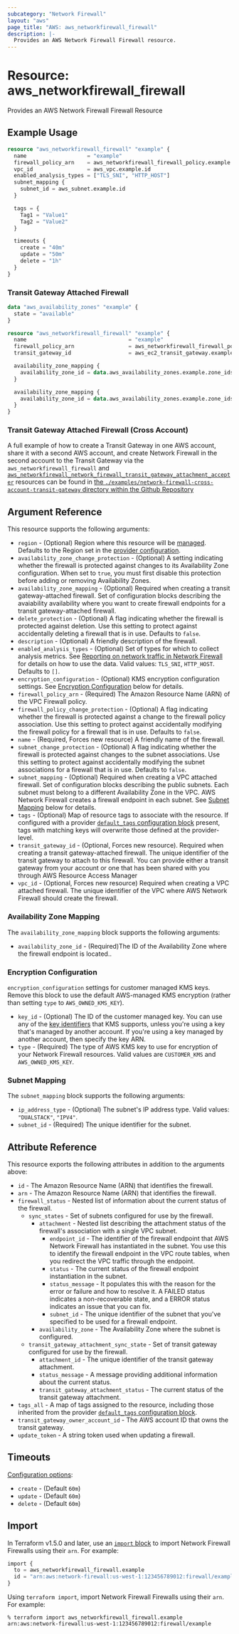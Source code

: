 ```yaml
---
subcategory: "Network Firewall"
layout: "aws"
page_title: "AWS: aws_networkfirewall_firewall"
description: |-
  Provides an AWS Network Firewall Firewall resource.
---
```


# Resource: aws_networkfirewall_firewall

Provides an AWS Network Firewall Firewall Resource

## Example Usage

```terraform
resource "aws_networkfirewall_firewall" "example" {
  name                   = "example"
  firewall_policy_arn    = aws_networkfirewall_firewall_policy.example.arn
  vpc_id                 = aws_vpc.example.id
  enabled_analysis_types = ["TLS_SNI", "HTTP_HOST"]
  subnet_mapping {
    subnet_id = aws_subnet.example.id
  }

  tags = {
    Tag1 = "Value1"
    Tag2 = "Value2"
  }

  timeouts {
    create = "40m"
    update = "50m"
    delete = "1h"
  }
}
```

### Transit Gateway Attached Firewall

```terraform
data "aws_availability_zones" "example" {
  state = "available"
}

resource "aws_networkfirewall_firewall" "example" {
  name                                = "example"
  firewall_policy_arn                 = aws_networkfirewall_firewall_policy.example.arn
  transit_gateway_id                  = aws_ec2_transit_gateway.example.id

  availability_zone_mapping {
    availability_zone_id = data.aws_availability_zones.example.zone_ids[0]
  }

  availability_zone_mapping {
    availability_zone_id = data.aws_availability_zones.example.zone_ids[1]
  }
}
```

### Transit Gateway Attached Firewall (Cross Account)

A full example of how to create a Transit Gateway in one AWS account, share it with a second AWS account, and create Network Firewall in the second account to the Transit Gateway via the `aws_networkfirewall_firewall` and [`aws_networkfirewall_network_firewall_transit_gateway_attachment_accepter`](/docs/providers/aws/r/networkfirewall_network_firewall_transit_gateway_attachment_accepter.html) resources can be found in [the `./examples/network-firewall-cross-account-transit-gateway` directory within the Github Repository](https://github.com/hashicorp/terraform-provider-aws/tree/main/examples/network-firewall-cross-account-transit-gateway)

## Argument Reference

This resource supports the following arguments:

* `region` - (Optional) Region where this resource will be [managed](https://docs.aws.amazon.com/general/latest/gr/rande.html#regional-endpoints). Defaults to the Region set in the [provider configuration](https://registry.terraform.io/providers/hashicorp/aws/latest/docs#aws-configuration-reference).
* `availability_zone_change_protection` - (Optional) A setting indicating whether the firewall is protected against changes to its Availability Zone configuration. When set to `true`, you must first disable this protection before adding or removing Availability Zones.
* `availability_zone_mapping` - (Optional) Required when creating a transit gateway-attached firewall. Set of configuration blocks describing the avaiability availability where you want to create firewall endpoints for a transit gateway-attached firewall.
* `delete_protection` - (Optional) A flag indicating whether the firewall is protected against deletion. Use this setting to protect against accidentally deleting a firewall that is in use. Defaults to `false`.
* `description` - (Optional) A friendly description of the firewall.
* `enabled_analysis_types` - (Optional) Set of types for which to collect analysis metrics. See [Reporting on network traffic in Network Firewall](https://docs.aws.amazon.com/network-firewall/latest/developerguide/reporting.html) for details on how to use the data. Valid values: `TLS_SNI`, `HTTP_HOST`. Defaults to `[]`.
* `encryption_configuration` - (Optional) KMS encryption configuration settings. See [Encryption Configuration](#encryption-configuration) below for details.
* `firewall_policy_arn` - (Required) The Amazon Resource Name (ARN) of the VPC Firewall policy.
* `firewall_policy_change_protection` - (Optional) A flag indicating whether the firewall is protected against a change to the firewall policy association. Use this setting to protect against accidentally modifying the firewall policy for a firewall that is in use. Defaults to `false`.
* `name` - (Required, Forces new resource) A friendly name of the firewall.
* `subnet_change_protection` - (Optional) A flag indicating whether the firewall is protected against changes to the subnet associations. Use this setting to protect against accidentally modifying the subnet associations for a firewall that is in use. Defaults to `false`.
* `subnet_mapping` - (Optional) Required when creating a VPC attached firewall. Set of configuration blocks describing the public subnets. Each subnet must belong to a different Availability Zone in the VPC. AWS Network Firewall creates a firewall endpoint in each subnet. See [Subnet Mapping](#subnet-mapping) below for details.
* `tags` - (Optional) Map of resource tags to associate with the resource. If configured with a provider [`default_tags` configuration block](https://registry.terraform.io/providers/hashicorp/aws/latest/docs#default_tags-configuration-block) present, tags with matching keys will overwrite those defined at the provider-level.
* `transit_gateway_id` - (Optional, Forces new resource). Required when creating a transit gateway-attached firewall. The unique identifier of the transit gateway to attach to this firewall. You can provide either a transit gateway from your account or one that has been shared with you through AWS Resource Access Manager
* `vpc_id` - (Optional, Forces new resource)  Required when creating a VPC attached firewall. The unique identifier of the VPC where AWS Network Firewall should create the firewall.

### Availability Zone Mapping

The `availability_zone_mapping` block supports the following arguments:

* `availability_zone_id` - (Required)The ID of the Availability Zone where the firewall endpoint is located..

### Encryption Configuration

`encryption_configuration` settings for customer managed KMS keys. Remove this block to use the default AWS-managed KMS encryption (rather than setting `type` to `AWS_OWNED_KMS_KEY`).

* `key_id` - (Optional) The ID of the customer managed key. You can use any of the [key identifiers](https://docs.aws.amazon.com/kms/latest/developerguide/concepts.html#key-id) that KMS supports, unless you're using a key that's managed by another account. If you're using a key managed by another account, then specify the key ARN.
* `type` - (Required) The type of AWS KMS key to use for encryption of your Network Firewall resources. Valid values are `CUSTOMER_KMS` and `AWS_OWNED_KMS_KEY`.

### Subnet Mapping

The `subnet_mapping` block supports the following arguments:

* `ip_address_type` - (Optional) The subnet's IP address type. Valid values: `"DUALSTACK"`, `"IPV4"`.
* `subnet_id` - (Required) The unique identifier for the subnet.

## Attribute Reference

This resource exports the following attributes in addition to the arguments above:

* `id` - The Amazon Resource Name (ARN) that identifies the firewall.
* `arn` - The Amazon Resource Name (ARN) that identifies the firewall.
* `firewall_status` - Nested list of information about the current status of the firewall.
    * `sync_states` - Set of subnets configured for use by the firewall.
        * `attachment` - Nested list describing the attachment status of the firewall's association with a single VPC subnet.
            * `endpoint_id` - The identifier of the firewall endpoint that AWS Network Firewall has instantiated in the subnet. You use this to identify the firewall endpoint in the VPC route tables, when you redirect the VPC traffic through the endpoint.
            * `status` - The current status of the firewall endpoint instantiation in the subnet.
            * `status_message` - It populates this with the reason for the error or failure and how to resolve it.  A FAILED status indicates a non-recoverable state, and a ERROR status indicates an issue that you can fix.
            * `subnet_id` - The unique identifier of the subnet that you've specified to be used for a firewall endpoint.
        * `availability_zone` - The Availability Zone where the subnet is configured.
    * `transit_gateway_attachment_sync_state` - Set of transit gateway configured for use by the firewall.
        * `attachment_id` - The unique identifier of the transit gateway attachment.
        * `status_message` - A message providing additional information about the current status.
        * `transit_gateway_attachment_status` - The current status of the transit gateway attachment.
* `tags_all` - A map of tags assigned to the resource, including those inherited from the provider [`default_tags` configuration block](https://registry.terraform.io/providers/hashicorp/aws/latest/docs#default_tags-configuration-block).
* `transit_gateway_owner_account_id` - The AWS account ID that owns the transit gateway.
* `update_token` - A string token used when updating a firewall.

## Timeouts

[Configuration options](https://developer.hashicorp.com/terraform/language/resources/syntax#operation-timeouts):

- `create` - (Default `60m`)
- `update` - (Default `60m`)
- `delete` - (Default `60m`)

## Import

In Terraform v1.5.0 and later, use an [`import` block](https://developer.hashicorp.com/terraform/language/import) to import Network Firewall Firewalls using their `arn`. For example:

```terraform
import {
  to = aws_networkfirewall_firewall.example
  id = "arn:aws:network-firewall:us-west-1:123456789012:firewall/example"
}
```

Using `terraform import`, import Network Firewall Firewalls using their `arn`. For example:

```console
% terraform import aws_networkfirewall_firewall.example arn:aws:network-firewall:us-west-1:123456789012:firewall/example
```
